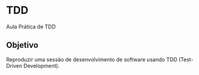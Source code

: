 # TDD
 Aula Prática de TDD

## Objetivo
Reproduzir uma sessão de desenvolvimento de software usando TDD (Test-Driven Development).
